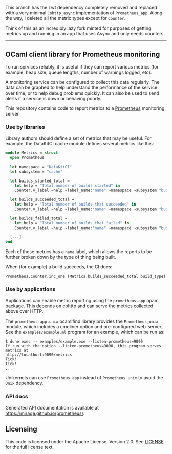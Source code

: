 This branch has the Lwt dependency completely removed and replaced with a very
minimal `Cohttp_async` implementation of `Prometheus_app`. Along the way, I
deleted all the metric types except for `Counter`.

Think of this as an incredibly lazy fork minted for purposes of getting metrics
up and running in an app that uses Async and only needs counters.

---

## OCaml client library for Prometheus monitoring

To run services reliably, it is useful if they can report various metrics
(for example, heap size, queue lengths, number of warnings logged, etc).

A monitoring service can be configured to collect this data regularly.
The data can be graphed to help understand the performance of the service over time,
or to help debug problems quickly.
It can also be used to send alerts if a service is down or behaving poorly.

This repository contains code to report metrics to a [Prometheus][] monitoring server.

### Use by libraries

Library authors should define a set of metrics that may be useful. For example, the DataKitCI
cache module defines several metrics like this:

```ocaml
module Metrics = struct
  open Prometheus

  let namespace = "DataKitCI"
  let subsystem = "cache"

  let builds_started_total =
    let help = "Total number of builds started" in
    Counter.v_label ~help ~label_name:"name" ~namespace ~subsystem "builds_started_total"

  let builds_succeeded_total =
    let help = "Total number of builds that succeeded" in
    Counter.v_label ~help ~label_name:"name" ~namespace ~subsystem "builds_succeeded_total"

  let builds_failed_total =
    let help = "Total number of builds that failed" in
    Counter.v_label ~help ~label_name:"name" ~namespace ~subsystem "builds_failed_total"

  [...]
end
```

Each of these metrics has a `name` label, which allows the reports to be further broken down
by the type of thing being built.

When (for example) a build succeeds, the CI does:

```ocaml
Prometheus.Counter.inc_one (Metrics.builds_succeeded_total build_type)
```

### Use by applications

Applications can enable metric reporting using the `prometheus-app` opam package.
This depends on cohttp and can serve the metrics collected above over HTTP.

The `prometheus-app.unix` ocamlfind library provides the `Prometheus_unix` module,
which includes a cmdliner option and pre-configured web-server.
See the `examples/example.ml` program for an example, which can be run as:

```shell
$ dune exec -- examples/example.exe --listen-prometheus=9090
If run with the option --listen-prometheus=9090, this program serves metrics at
http://localhost:9090/metrics
Tick!
Tick!
...
```

Unikernels can use `Prometheus_app` instead of `Prometheus_unix` to avoid the `Unix` dependency.

### API docs

Generated API documentation is available at <https://mirage.github.io/prometheus/>.

## Licensing

This code is licensed under the Apache License, Version 2.0. See
[LICENSE](https://github.com/docker/datakit/blob/master/LICENSE.md) for the full
license text.

[Prometheus]: https://prometheus.io
